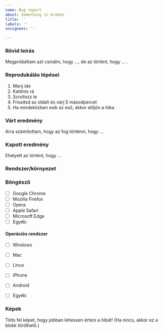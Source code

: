```yaml
---
name: Bug report
about: Something is broken
title: ''
labels: ''
assignees: ''

---
```


### Rövid leírás

Megpróbáltam azt csinálni, hogy ..., de az történt, hogy ... .

### Reprodukálás lépései

1. Menj ide
2. Kattints rá
3. Scrollozz le
4. Frissítsd az oldalt és várj 5 másodpercet
5. Ha mindeközben esik az eső, akkor előjön a hiba

### Várt eredmény

Arra számítottam, hogy az fog történni, hogy ...

### Kapott eredmény

Ehelyett az történt, hogy ...

### Rendszer/környezet

### Böngésző
- [ ] Google Chrome
- [ ] Mozilla Firefox
- [ ] Opera
- [ ] Apple Safari
- [ ] Microsoft Edge
- [ ] Egyéb:

#### Operációs rendszer
- [ ] Windows
- [ ] Mac
- [ ] Linux
- [ ] iPhone
- [ ] Android
- [ ] Egyéb:


### Képek

Tölts fel képet, hogy jobban lehessen érteni a hibát! (Ha nincs, akkor ez a blokk törölhető.)
